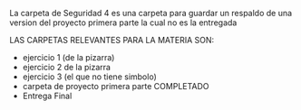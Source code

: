La carpeta de Seguridad 4 es una carpeta para guardar un respaldo de una version del proyecto primera parte la cual no es la entregada 

LAS CARPETAS RELEVANTES PARA LA MATERIA SON:

- ejercicio 1 (de la pizarra)
- ejercicio 2 de la pizarra
- ejercicio 3 (el que no tiene simbolo)
- carpeta de proyecto primera parte COMPLETADO
- Entrega Final
